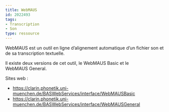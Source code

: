 ```yaml
---
title: WebMAUS
id: 2022493
tags:
- Transcription
- Son
type: ressource
---
```


WebMAUS est un outil en ligne d’alignement automatique d’un fichier son et de sa transcription textuelle. 

Il existe deux versions de cet outil, le WebMAUS Basic et le WebMAUS General.

Sites web : 

- <https://clarin.phonetik.uni-muenchen.de/BASWebServices/interface/WebMAUSBasic> 
- <https://clarin.phonetik.uni-muenchen.de/BASWebServices/interface/WebMAUSGeneral>


